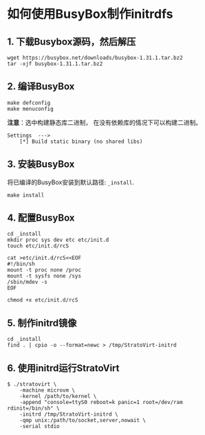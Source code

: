 # 如何使用BusyBox制作initrdfs

## 1. 下载Busybox源码，然后解压

``` shell
wget https://busybox.net/downloads/busybox-1.31.1.tar.bz2
tar -xjf busybox-1.31.1.tar.bz2
```

## 2. 编译BusyBox

``` shell
make defconfig
make menuconfig
```

**注意**：选中构建静态库二进制， 在没有依赖库的情况下可以构建二进制。

```text
Settings  --->
    [*] Build static binary (no shared libs)
```

## 3. 安装BusyBox

将已编译的BusyBox安装到默认路径: `_install`.

``` shell
make install
```

## 4. 配置BusyBox

```shell
cd _install
mkdir proc sys dev etc etc/init.d
touch etc/init.d/rcS

cat >etc/init.d/rcS<<EOF
#!/bin/sh
mount -t proc none /proc
mount -t sysfs none /sys
/sbin/mdev -s
EOF

chmod +x etc/init.d/rcS
```

## 5. 制作initrd镜像

```shell
cd _install
find . | cpio -o --format=newc > /tmp/StratoVirt-initrd
```

## 6. 使用initrd运行StratoVirt

```shell
$ ./stratovirt \
    -machine microvm \
    -kernel /path/to/kernel \
    -append "console=ttyS0 reboot=k panic=1 root=/dev/ram rdinit=/bin/sh" \
    -initrd /tmp/StratoVirt-initrd \
    -qmp unix:/path/to/socket,server,nowait \
    -serial stdio
```

